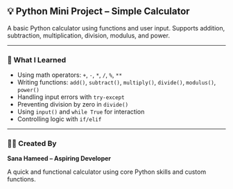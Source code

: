 ## 💡 Python Mini Project – Simple Calculator  
A basic Python calculator using functions and user input. Supports addition, subtraction, multiplication, division, modulus, and power.

---

### 📘 What I Learned  
- Using math operators: `+`, `-`, `*`, `/`, `%`, `**`  
- Writing functions: `add()`, `subtract()`, `multiply()`, `divide()`, `modulus()`, `power()`  
- Handling input errors with `try-except`  
- Preventing division by zero in `divide()`  
- Using `input()` and `while True` for interaction  
- Controlling logic with `if/elif`

---

### 👩‍💻 Created By  
**Sana Hameed – Aspiring Developer**  

A quick and functional calculator using core Python skills and custom functions.
